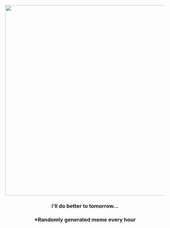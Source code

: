 <p align="center">
        <img src="https://i.redd.it/r2paa85znhc91.gif" width="600" height="600">
        </p>
        <h3 align="center">i'll do better to tomorrow...</h3>
        <h3 align="center">*Randomly generated meme every hour</h3>
    